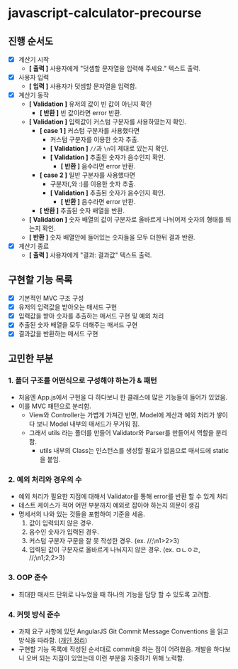 # javascript-calculator-precourse

## 진행 순서도

- [x] 계산기 시작
    - **[ 출력 ]** 사용자에게 "덧셈할 문자열을 입력해 주세요." 텍스트 출력.
- [x] 사용자 입력
    - **[ 입력 ]** 사용자가 덧셈할 문자열을 입력함.
- [x] 계산기 동작
    - **[ Validation ]** 유저의 값이 빈 값이 아닌지 확인
        - **[ 반환 ]** 빈 값이라면 error 반환.
    - **[ Validation ]** 입력값이 커스텀 구분자를 사용하였는지 확인.
        - **[ case 1 ]** 커스텀 구분자를 사용했다면
            - 커스텀 구분자를 이용한 숫자 추출.
            - **[ Validation ]** `//`과 `\n`이 제대로 있는지 확인.
            - **[ Validation ]** 추출된 숫자가 음수인지 확인.
                - **[ 반환 ]** 음수라면 error 반환.
        - **[ case 2 ]** 일반 구분자를 사용했다면
            - 구분자(,와 :)를 이용한 숫자 추출.
            - **[ Validation ]** 추출된 숫자가 음수인지 확인.
                - **[ 반환 ]** 음수라면 error 반환.
        - **[ 반환 ]** 추출된 숫자 배열을 반환.
    - **[ Validation ]** 숫자 배열의 값이 구분자로 올바르게 나뉘어져 숫자의 형태를 띄는지 확인.
    - **[ 반환 ]** 숫자 배열안에 들어있는 숫자들을 모두 더한뒤 결과 반환.
- [x] 계산기 종료
    - **[ 출력 ]** 사용자에게 "결과: 결과값" 텍스트 출력.

## 구현할 기능 목록

- [x] 기본적인 MVC 구조 구성
- [x] 유저의 입력값을 받아오는 매서드 구현
- [x] 입력값을 받아 숫자를 추출하는 매서드 구현 및 예외 처리
- [x] 추출된 숫자 배열을 모두 더해주는 매서드 구현
- [x] 결과값을 반환하는 매서드 구현

## 고민한 부분

### 1. 폴더 구조를 어떤식으로 구성해야 하는가 & 패턴
- 처음엔 App.js에서 구현을 다 하다보니 한 클래스에 많은 기능들이 들어가 있었음.
- 이를 MVC 패턴으로 분리함.
    - View와 Controller는 가볍게 가져간 반면, Model에 계산과 예외 처리가 쌓이다 보니 Model 내부의 매서드가 무거워 짐.
    - 그래서 utils 라는 폴더를 만들어 Validator와 Parser를 만들어서 역할을 분리함.
      - utils 내부의 Class는 인스턴스를 생성할 필요가 없음으로 매서드에 static을 붙임.
### 2. 예외 처리와 경우의 수
- 예외 처리가 필요한 지점에 대해서 Validator를 통해 error를 반환 할 수 있게 처리
- 테스트 케이스가 적어 어떤 부분까지 예외로 잡아야 하는지 의문이 생김
- 명세서의 나와 있는 것들을 포함하여 기준을 세움.
    1. 값이 입력되지 않은 경우.
    2. 음수인 숫자가 입력된 경우.
    3. 커스텀 구분자 구문을 잘 못 작성한 경우. (ex. //;\n1>2>3)
    4. 입력된 값이 구분자로 올바르게 나눠지지 않은 경우. (ex. ㅁㄴㅇㄹ, //;\n1;2;2>3)
### 3. OOP 준수
- 최대한 매서드 단위로 나누었을 때 하나의 기능을 담당 할 수 있도록 고려함.
### 4. 커밋 방식 준수
- 과제 요구 사항에 있던 AngularJS Git Commit Message Conventions 을 읽고 방식을 따라함. ([개인 정리](https://so-tired.tistory.com/325))
- 구현할 기능 목록에 작성된 순서대로 commit을 하는 점이 어려웠음. 개발을 하다보니 오버 되는 지점이 있었는데 이런 부분을 자중하기 위해 노력함.
